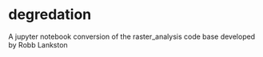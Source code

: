 # degredation
A jupyter notebook conversion of the raster_analysis code base developed by Robb Lankston
